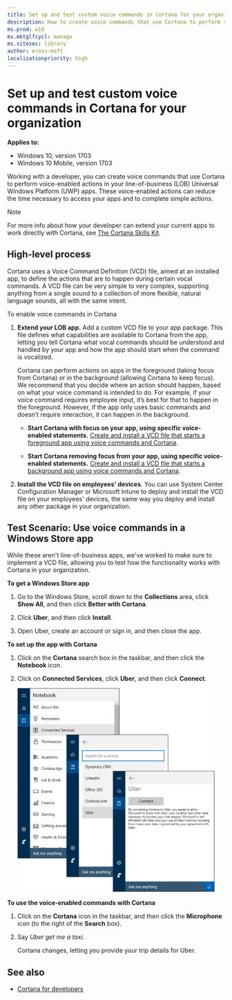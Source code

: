 ```yaml
---
title: Set up and test custom voice commands in Cortana for your organization (Windows 10)
description: How to create voice commands that use Cortana to perform voice-enabled actions in your line-of-business (LOB) Universal Windows Platform (UWP) apps.
ms.prod: w10
ms.mktglfcycl: manage
ms.sitesec: library
author: eross-msft
localizationpriority: high
---
```


# Set up and test custom voice commands in Cortana for your organization
**Applies to:**

-   Windows 10, version 1703
-   Windows 10 Mobile, version 1703

Working with a developer, you can create voice commands that use Cortana to perform voice-enabled actions in your line-of-business (LOB) Universal Windows Platform (UWP) apps. These voice-enabled actions can reduce the time necessary to access your apps and to complete simple actions.

>[!NOTE]
>For more info about how your developer can extend your current apps to work directly with Cortana, see [The Cortana Skills Kit](https://docs.microsoft.com/cortana/getstarted).

## High-level process
Cortana uses a Voice Command Definition (VCD) file, aimed at an installed app, to define the actions that are to happen during certain vocal commands. A VCD file can be very simple to very complex, supporting anything from a single sound to a collection of more flexible, natural language sounds, all with the same intent.

To enable voice commands in Cortana

1. **Extend your LOB app.** Add a custom VCD file to your app package. This file defines what capabilities are available to Cortana from the app, letting you tell Cortana what vocal commands should be understood and handled by your app and how the app should start when the command is vocalized.

    Cortana can perform actions on apps in the foreground (taking focus from Cortana) or in the background (allowing Cortana to keep focus). We recommend that you decide where an action should happen, based on what your voice command is intended to do. For example, if your voice command requires employee input, it’s best for that to happen in the foreground. However, if the app only uses basic commands and doesn’t require interaction, it can happen in the background.

    - **Start Cortana with focus on your app, using specific voice-enabled statements.** [Create and install a VCD file that starts a foreground app using voice commands and Cortana](https://docs.microsoft.com/cortana/voicecommands/launch-a-foreground-app-with-voice-commands-in-cortana).

    - **Start Cortana removing focus from your app, using specific voice-enabled statements.** [Create and install a VCD file that starts a background app using voice commands and Cortana](https://docs.microsoft.com/cortana/voicecommands/launch-a-background-app-with-voice-commands-in-cortana).

2.	**Install the VCD file on employees' devices**. You can use System Center Configuration Manager or Microsoft Intune to deploy and install the VCD file on your employees' devices, the same way you deploy and install any other package in your organization.

## Test Scenario: Use voice commands in a Windows Store app
While these aren't line-of-business apps, we've worked to make sure to implement a VCD file, allowing you to test how the functionality works with Cortana in your organization.

**To get a Windows Store app** 
1.	Go to the Windows Store, scroll down to the **Collections** area, click **Show All**, and then click **Better with Cortana**.

2.	Click **Uber**, and then click **Install**.

3.	Open Uber, create an account or sign in, and then close the app.

**To set up the app with Cortana** 
1.	Click on the **Cortana** search box in the taskbar, and then click the **Notebook** icon.

2.	Click on **Connected Services**, click **Uber**, and then click **Connect**.

    ![Cortana at work, showing where to connect the Uber service to Cortana](images/cortana-connect-uber.png)
 
**To use the voice-enabled commands with Cortana** 
1.	Click on the **Cortana** icon in the taskbar, and then click the **Microphone** icon (to the right of the **Search** box).

2.	Say _Uber get me a taxi_.

    Cortana changes, letting you provide your trip details for Uber.

## See also
- [Cortana for developers](http://go.microsoft.com/fwlink/?LinkId=717385)